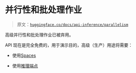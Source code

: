 # 并行性和批处理作业

> 原文：[`huggingface.co/docs/api-inference/parallelism`](https://huggingface.co/docs/api-inference/parallelism)

高级并行性和批处理作业已被弃用。

API 现在是完全免费的，用于演示目的，高级（生产）用途将需要：

+   使用[Spaces](https://huggingface.co/docs/hub/spaces-overview)

+   使用[推理端点](https://huggingface.co/inference-endpoints)
